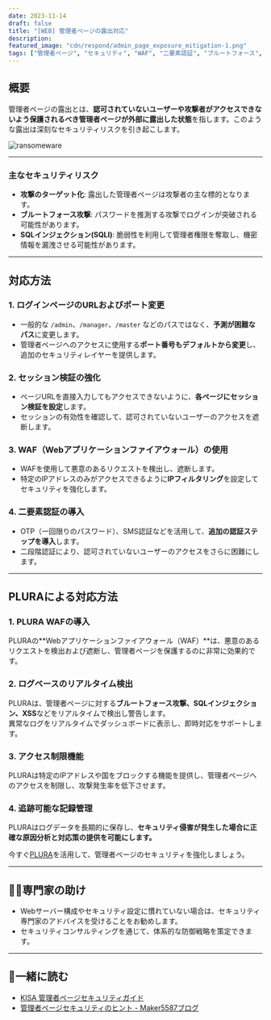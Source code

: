 ```yaml
---
date: 2023-11-14
draft: false
title: "[WEB] 管理者ページの露出対応"
description: 
featured_image: "cdn/respond/admin_page_exposure_mitigation-1.png"
tags: ["管理者ページ", "セキュリティ", "WAF", "二要素認証", "ブルートフォース", "PLURA", "Webセキュリティ", "SQLインジェクション"]
---
```


## 概要

管理者ページの露出とは、**認可されていないユーザーや攻撃者がアクセスできないよう保護されるべき管理者ページが外部に露出した状態**を指します。このような露出は深刻なセキュリティリスクを引き起こします。

<!--more-->
![ransomeware](https://blog.plura.io/cdn/respond/admin_page_exposure_mitigation-1.png)

---

### 主なセキュリティリスク
- **攻撃のターゲット化**: 露出した管理者ページは攻撃者の主な標的となります。  
- **ブルートフォース攻撃**: パスワードを推測する攻撃でログインが突破される可能性があります。  
- **SQLインジェクション(SQLI)**: 脆弱性を利用して管理者権限を奪取し、機密情報を漏洩させる可能性があります。  

---

## 対応方法

### 1. **ログインページのURLおよびポート変更**
- 一般的な `/admin`、`/manager`、`/master` などのパスではなく、**予測が困難なパス**に変更します。
- 管理者ページへのアクセスに使用する**ポート番号もデフォルトから変更**し、追加のセキュリティレイヤーを提供します。

### 2. **セッション検証の強化**
- ページURLを直接入力してもアクセスできないように、**各ページにセッション検証を設定**します。
- セッションの有効性を確認して、認可されていないユーザーのアクセスを遮断します。

### 3. **WAF（Webアプリケーションファイアウォール）の使用**
- WAFを使用して悪意のあるリクエストを検出し、遮断します。
- 特定のIPアドレスのみがアクセスできるように**IPフィルタリング**を設定してセキュリティを強化します。

### 4. **二要素認証の導入**
- OTP（一回限りのパスワード）、SMS認証などを活用して、**追加の認証ステップを導入**します。
- 二段階認証により、認可されていないユーザーのアクセスをさらに困難にします。

---

## PLURAによる対応方法

### 1. **PLURA WAFの導入**
PLURAの**Webアプリケーションファイアウォール（WAF）**は、悪意のあるリクエストを検出および遮断し、管理者ページを保護するのに非常に効果的です。

### 2. **ログベースのリアルタイム検出**
PLURAは、管理者ページに対する**ブルートフォース攻撃、SQLインジェクション、XSS**などをリアルタイムで検出し警告します。  
異常なログをリアルタイムでダッシュボードに表示し、即時対応をサポートします。

### 3. **アクセス制限機能**
PLURAは特定のIPアドレスや国をブロックする機能を提供し、管理者ページへのアクセスを制限し、攻撃発生率を低下させます。

### 4. **追跡可能な記録管理**
PLURAはログデータを長期的に保存し、**セキュリティ侵害が発生した場合に正確な原因分析と対応策の提供を可能にします。**

今すぐ[PLURA](https://www.plura.io/)を活用して、管理者ページのセキュリティを強化しましょう。

---

## 🧑‍🔧専門家の助け

- Webサーバー構成やセキュリティ設定に慣れていない場合は、セキュリティ専門家のアドバイスを受けることをお勧めします。  
- セキュリティコンサルティングを通じて、体系的な防御戦略を策定できます。

---

## 📖一緒に読む

- [KISA 管理者ページセキュリティガイド](https://www.kisa.or.kr/2060204/form?postSeq=12&lang_type=KO&page=1)  
- [管理者ページセキュリティのヒント - Maker5587ブログ](https://maker5587.tistory.com/30)
